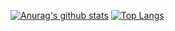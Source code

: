 [![Anurag's github stats](https://github-readme-stats.vercel.app/api?username=higashi000)](https://github.com/anuraghazra/github-readme-stats)
[![Top Langs](https://github-readme-stats.vercel.app/api/top-langs/?username=higashi000)](https://github.com/anuraghazra/github-readme-stats)

<!--
**higashi000/higashi000** is a ✨ _special_ ✨ repository because its `README.md` (this file) appears on your GitHub profile.

Here are some ideas to get you started:

- 🔭 I’m currently working on ...
- 🌱 I’m currently learning ...
- 👯 I’m looking to collaborate on ...
- 🤔 I’m looking for help with ...
- 💬 Ask me about ...
- 📫 How to reach me: ...
- 😄 Pronouns: ...
- ⚡ Fun fact: ...
-->
